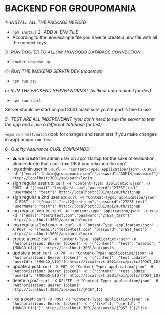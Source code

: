 # BACKEND FOR GROUPOMANIA

*1- INSTALL ALL THE PACKAGE NEEDED* 

- `npm install`
*2- ADD A .ENV FILE*
- According to the .env.example file you have te create a .env file with all the needed keys

*3- RUN DOCKER TO ALLOW MONGODB DATABASE CONNECTION*

- `docker compose up`

*4- RUN THE BACKEND SERVER DEV (nodemon)*

- `npm run dev`

or *RUN THE BACKEND SERVER NORMAL (without auto reaload for dev)*

- `npm run start`

Server should be start on port 3001 make sure you're port is free to use

*5- TEST ARE ALL INDEPENDANT (you don't need to run the server to test the app and it use a different database for test)*

-`npm run test:watch` (look for changes and rerun test if you make changes in app) or `npm run test`

*6- Quality Assurance CURL COMMANDS*
 
- ⚠️ we create the admin user on app' startup for the sake of evaluation, please delete that user from DB if you relaunch the app'
- log admin user in : `curl -H "Content-Type: application/json" -X POST -d '{"email":"admin@groupomania.com","password":"ADMIN_password2"}' http://localhost:3001/api/auth/login`
- sign regular user up: `curl -H "Content-Type: application/json" -X POST -d '{"email":"test@test.com","password":"2TEST_test", "userName": "test"}' http://localhost:3001/api/auth/signup`
- sign regular a 2nd user up: `curl -H "Content-Type: application/json" -X POST -d '{"email":"test2@test.com","password":"2TEST_test", "userName": "test"}' http://localhost:3001/api/auth/signup`  
- log regular user in : `curl -H "Content-Type: application/json" -X POST -d '{"email":"test@test.com","password":"2TEST_test"}' http://localhost:3001/api/auth/login`
- log regular a 2nd user in : `curl -H "Content-Type: application/json" -X POST -d '{"email":"test2@test.com","password":"2TEST_test"}' http://localhost:3001/api/auth/login`
- create a post: `curl -H "Content-Type: application/json" -H "Authorization: Bearer {token}" -d '{"content": "test", "userId": "{MONGO_UID}"}' http://localhost:3001/api/posts`
- update a post: `curl -X PUT -H "Content-Type: application/json" -H "Authorization: Bearer {token}" -d '{"content": "test update", "userId": "{MONGO_UID}"}' http://localhost:3001/api/posts/{POST_ID}`
- update a post: `curl -X PUT -H "Content-Type: application/json" -H "Authorization: Bearer {token}" -d '{"content": "test update", "userId": "{MONGO_UID}"}' http://localhost:3001/api/posts/{POST_ID}`
- delete a post: `curl -X DELETE -H "Content-Type: application/json" -H "Authorization: Bearer {token}" http://localhost:3001/api/posts/{POST_ID}`
<!-- TODO add commands for likes/dislikes -->
- like a post : `curl -X POST -H "Content-Type: application/json" -H "Authorization: Bearer {token}" -d '{"like":1, "userId": "{MONGO_UID}"}' http://localhost:3001/api/posts/{POST_ID}/like`

